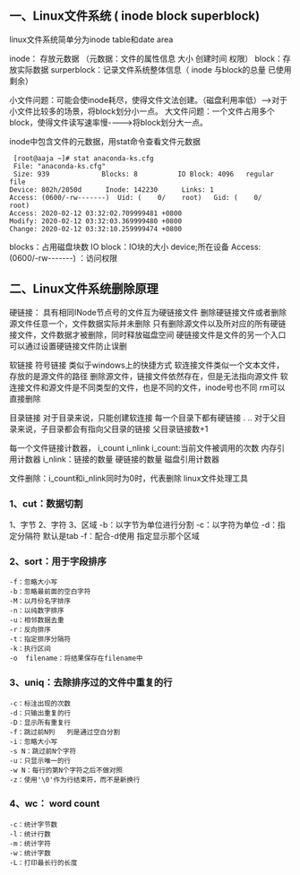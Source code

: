 ## 一、Linux文件系统 ( inode block superblock)

linux文件系统简单分为inode table和date area

inode： 存放元数据 （元数据：文件的属性信息 大小 创建时间 权限）
block：存放实际数据
surperblock：记录文件系统整体信息（ inode 与block的总量 已使用 剩余）

小文件问题：可能会使inode耗尽，使得文件文法创建。（磁盘利用率低）—>对于小文件比较多的场景，将block划分小一点。
大文件问题：一个文件占用多个block，使得文件读写速率慢---->将block划分大一点。

inode中包含文件的元数据，用stat命令查看文件元数据

```shell
 [root@aaja ~]# stat anaconda-ks.cfg
 File: "anaconda-ks.cfg"
 Size: 939             Blocks: 8          IO Block: 4096   regular file 
Device: 802h/2050d      Inode: 142230      Links: 1
Access: (0600/-rw-------)  Uid: (    0/    root)   Gid: (    0/    root)
Access: 2020-02-12 03:32:02.709999481 +0800
Modify: 2020-02-12 03:32:03.369999480 +0800
Change: 2020-02-12 03:32:10.259999474 +0800
```

blocks：占用磁盘块数
IO block：IO块的大小
device;所在设备
Access: (0600/-rw-------) ：访问权限

## 二、Linux文件系统删除原理

硬链接：
具有相同INode节点号的文件互为硬链接文件
删除硬链接文件或者删除源文件任意一个，文件数据实际并未删除
只有删除源文件以及所对应的所有硬链接文件，文件数据才被删除，同时释放磁盘空间
硬链接文件是文件的另一个入口
可以通过设置硬链接文件防止误删

软链接  符号链接
	类似于windows上的快捷方式
	软连接文件类似一个文本文件，存放的是源文件的路径
	删除源文件，链接文件依然存在，但是无法指向源文件
	软连接文件和源文件是不同类型的文件，也是不同的文件，inode号也不同
	rm可以直接删除

目录链接
	对于目录来说，只能创建软连接
	每一个目录下都有硬链接 . ..
	对于父目录来说，子目录都会有指向父目录的链接   父目录链接数+1

每一个文件链接计数器，  i_count  i_nlink
	i_count:当前文件被调用的次数     内存引用计数器
	i_nlink：链接的数量  硬链接的数量    磁盘引用计数器

文件删除：i_count和i_nlink同时为0时，代表删除
linux文件处理工具

### 1、cut：数据切割

1、字节
2、字符
3、区域
-b：以字节为单位进行分割
-c：以字符为单位
-d：指定分隔符 默认是tab
-f：配合-d使用 指定显示那个区域

### 2、sort：用于字段排序

    -f：忽略大小写
    -b：忽略最前面的空白字符
    -M：以月份名字排序
    -n：以纯数字排序
    -u：相邻数据去重
    -r：反向排序
    -t：指定排序分隔符
    -k：执行区间
    -o  filename：将结果保存在filename中
### 3、uniq：去除排序过的文件中重复的行

```shell
-c：标注出现的次数
-d：只输出重复的行
-D：显示所有重复行
-f：跳过前N列   列是通过空白分割
-i：忽略大小写
-s N：跳过前N个字符
-u：只显示唯一的行
-w N：每行的第N个字符之后不做对照
-z：使用'\0'作为行结束符，而不是新换行
```
### 4、wc： word count

 	-c：统计字节数
	-l：统计行数
	-m：统计字符
	-w：统计字数
	-L：打印最长行的长度